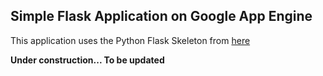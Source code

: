 ## Simple Flask Application on Google App Engine ##

This application uses the Python Flask Skeleton from [here](https://github.com/GoogleCloudPlatform/appengine-python-flask-skeleton)

**Under construction... To be updated**